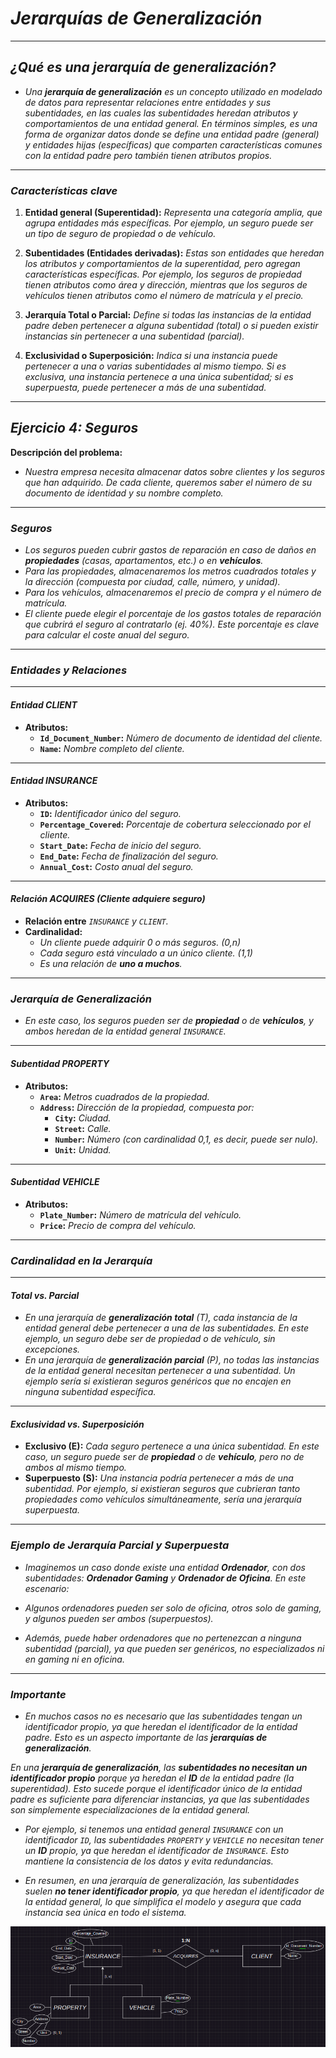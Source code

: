 <!-- Autor: Daniel Benjamin Perez Morales -->
<!-- GitHub: https://github.com/D4nitrix13 -->
<!-- GitLab: https://gitlab.com/D4nitrix13 -->
<!-- Correo electrónico: danielperezdev@proton.me -->

# ***Jerarquías de Generalización***

---

## ***¿Qué es una jerarquía de generalización?***

- *Una **jerarquía de generalización** es un concepto utilizado en modelado de datos para representar relaciones entre entidades y sus subentidades, en las cuales las subentidades heredan atributos y comportamientos de una entidad general. En términos simples, es una forma de organizar datos donde se define una entidad padre (general) y entidades hijas (específicas) que comparten características comunes con la entidad padre pero también tienen atributos propios.*

---

### ***Características clave***

1. **Entidad general (Superentidad):** *Representa una categoría amplia, que agrupa entidades más específicas. Por ejemplo, un seguro puede ser un tipo de seguro de propiedad o de vehículo.*

2. **Subentidades (Entidades derivadas):** *Estas son entidades que heredan los atributos y comportamientos de la superentidad, pero agregan características específicas. Por ejemplo, los seguros de propiedad tienen atributos como área y dirección, mientras que los seguros de vehículos tienen atributos como el número de matrícula y el precio.*

3. **Jerarquía Total o Parcial:** *Define si todas las instancias de la entidad padre deben pertenecer a alguna subentidad (total) o si pueden existir instancias sin pertenecer a una subentidad (parcial).*

4. **Exclusividad o Superposición:** *Indica si una instancia puede pertenecer a una o varias subentidades al mismo tiempo. Si es exclusiva, una instancia pertenece a una única subentidad; si es superpuesta, puede pertenecer a más de una subentidad.*

---

## ***Ejercicio 4: Seguros***

**Descripción del problema:**

- *Nuestra empresa necesita almacenar datos sobre clientes y los seguros que han adquirido. De cada cliente, queremos saber el número de su documento de identidad y su nombre completo.*

---

### ***Seguros***

- *Los seguros pueden cubrir gastos de reparación en caso de daños en **propiedades** (casas, apartamentos, etc.) o en **vehículos**.*
- *Para las propiedades, almacenaremos los metros cuadrados totales y la dirección (compuesta por ciudad, calle, número, y unidad).*
- *Para los vehículos, almacenaremos el precio de compra y el número de matrícula.*
- *El cliente puede elegir el porcentaje de los gastos totales de reparación que cubrirá el seguro al contratarlo (ej. 40%). Este porcentaje es clave para calcular el coste anual del seguro.*

---

### ***Entidades y Relaciones***

---

#### ***Entidad CLIENT***

- **Atributos:**
  - **`Id_Document_Number`:** *Número de documento de identidad del cliente.*
  - **`Name`:** *Nombre completo del cliente.*

---

#### ***Entidad INSURANCE***

- **Atributos:**
  - **`ID`:** *Identificador único del seguro.*
  - **`Percentage_Covered`:** *Porcentaje de cobertura seleccionado por el cliente.*
  - **`Start_Date`:** *Fecha de inicio del seguro.*
  - **`End_Date`:** *Fecha de finalización del seguro.*
  - **`Annual_Cost`:** *Costo anual del seguro.*

---

#### ***Relación ACQUIRES (Cliente adquiere seguro)***

- **Relación entre** *`INSURANCE` y `CLIENT`.*
- **Cardinalidad:**
  - *Un cliente puede adquirir 0 o más seguros. (0,n)*
  - *Cada seguro está vinculado a un único cliente. (1,1)*
  - *Es una relación de **uno a muchos**.*

---

### ***Jerarquía de Generalización***

- *En este caso, los seguros pueden ser de **propiedad** o de **vehículos**, y ambos heredan de la entidad general `INSURANCE`.*

---

#### ***Subentidad PROPERTY***

- **Atributos:**
  - **`Area`:** *Metros cuadrados de la propiedad.*
  - **`Address`:** *Dirección de la propiedad, compuesta por:*
    - **`City`:** *Ciudad.*
    - **`Street`:** *Calle.*
    - **`Number`:** *Número (con cardinalidad 0,1, es decir, puede ser nulo).*
    - **`Unit`:** *Unidad.*

---

#### ***Subentidad VEHICLE***

- **Atributos:**
  - **`Plate_Number`:** *Número de matrícula del vehículo.*
  - **`Price`:** *Precio de compra del vehículo.*

---

### ***Cardinalidad en la Jerarquía***

---

#### ***Total vs. Parcial***

- *En una jerarquía de **generalización total** (T), cada instancia de la entidad general debe pertenecer a una de las subentidades. En este ejemplo, un seguro debe ser de propiedad o de vehículo, sin excepciones.*
- *En una jerarquía de **generalización parcial** (P), no todas las instancias de la entidad general necesitan pertenecer a una subentidad. Un ejemplo sería si existieran seguros genéricos que no encajen en ninguna subentidad específica.*

---

#### ***Exclusividad vs. Superposición***

- **Exclusivo (E):** *Cada seguro pertenece a una única subentidad. En este caso, un seguro puede ser de **propiedad** o de **vehículo**, pero no de ambos al mismo tiempo.*
- **Superpuesto (S):** *Una instancia podría pertenecer a más de una subentidad. Por ejemplo, si existieran seguros que cubrieran tanto propiedades como vehículos simultáneamente, sería una jerarquía superpuesta.*

---

### ***Ejemplo de Jerarquía Parcial y Superpuesta***

- *Imaginemos un caso donde existe una entidad **Ordenador**, con dos subentidades: **Ordenador Gaming** y **Ordenador de Oficina**. En este escenario:*

- *Algunos ordenadores pueden ser solo de oficina, otros solo de gaming, y algunos pueden ser ambos (superpuestos).*
- *Además, puede haber ordenadores que no pertenezcan a ninguna subentidad (parcial), ya que pueden ser genéricos, no especializados ni en gaming ni en oficina.*

---

### ***Importante***

- *En muchos casos no es necesario que las subentidades tengan un identificador propio, ya que heredan el identificador de la entidad padre. Esto es un aspecto importante de las **jerarquías de generalización**.*

*En una **jerarquía de generalización**, las **subentidades no necesitan un identificador propio** porque ya heredan el **ID** de la entidad padre (la superentidad). Esto sucede porque el identificador único de la entidad padre es suficiente para diferenciar instancias, ya que las subentidades son simplemente especializaciones de la entidad general.*

- *Por ejemplo, si tenemos una entidad general `INSURANCE` con un identificador `ID`, las subentidades `PROPERTY` y `VEHICLE` no necesitan tener un **ID** propio, ya que heredan el identificador de `INSURANCE`. Esto mantiene la consistencia de los datos y evita redundancias.*

- *En resumen, en una jerarquía de generalización, las subentidades suelen **no tener identificador propio**, ya que heredan el identificador de la entidad general, lo que simplifica el modelo y asegura que cada instancia sea única en todo el sistema.*

*![Image JerarquíasDeGeneralización](/Images/JerarquíasDeGeneralización.png "/Images/JerarquíasDeGeneralización.png")*

